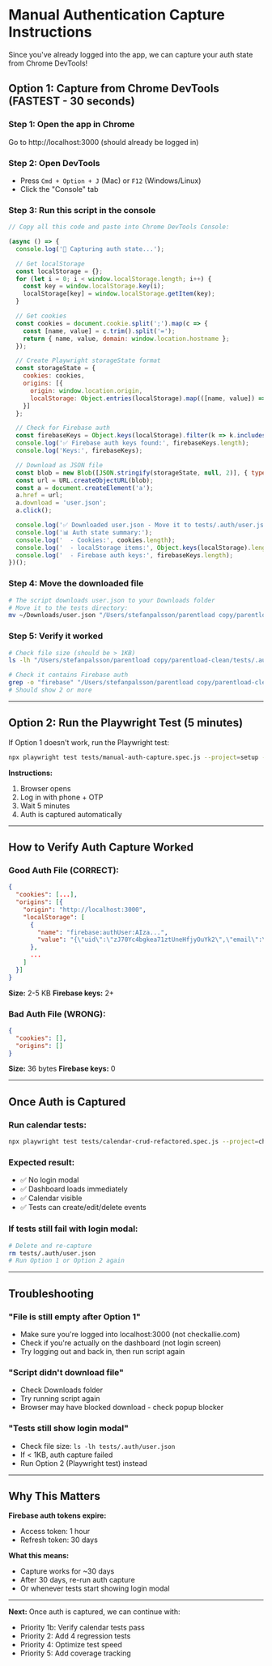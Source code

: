 # Manual Authentication Capture Instructions

Since you've already logged into the app, we can capture your auth state from Chrome DevTools!

## Option 1: Capture from Chrome DevTools (FASTEST - 30 seconds)

### Step 1: Open the app in Chrome
Go to http://localhost:3000 (should already be logged in)

### Step 2: Open DevTools
- Press `Cmd + Option + J` (Mac) or `F12` (Windows/Linux)
- Click the "Console" tab

### Step 3: Run this script in the console

```javascript
// Copy all this code and paste into Chrome DevTools Console:

(async () => {
  console.log('🔐 Capturing auth state...');

  // Get localStorage
  const localStorage = {};
  for (let i = 0; i < window.localStorage.length; i++) {
    const key = window.localStorage.key(i);
    localStorage[key] = window.localStorage.getItem(key);
  }

  // Get cookies
  const cookies = document.cookie.split(';').map(c => {
    const [name, value] = c.trim().split('=');
    return { name, value, domain: window.location.hostname };
  });

  // Create Playwright storageState format
  const storageState = {
    cookies: cookies,
    origins: [{
      origin: window.location.origin,
      localStorage: Object.entries(localStorage).map(([name, value]) => ({ name, value }))
    }]
  };

  // Check for Firebase auth
  const firebaseKeys = Object.keys(localStorage).filter(k => k.includes('firebase'));
  console.log('✅ Firebase auth keys found:', firebaseKeys.length);
  console.log('Keys:', firebaseKeys);

  // Download as JSON file
  const blob = new Blob([JSON.stringify(storageState, null, 2)], { type: 'application/json' });
  const url = URL.createObjectURL(blob);
  const a = document.createElement('a');
  a.href = url;
  a.download = 'user.json';
  a.click();

  console.log('✅ Downloaded user.json - Move it to tests/.auth/user.json');
  console.log('📊 Auth state summary:');
  console.log('  - Cookies:', cookies.length);
  console.log('  - localStorage items:', Object.keys(localStorage).length);
  console.log('  - Firebase auth keys:', firebaseKeys.length);
})();
```

### Step 4: Move the downloaded file
```bash
# The script downloads user.json to your Downloads folder
# Move it to the tests directory:
mv ~/Downloads/user.json "/Users/stefanpalsson/parentload copy/parentload-clean/tests/.auth/user.json"
```

### Step 5: Verify it worked
```bash
# Check file size (should be > 1KB)
ls -lh "/Users/stefanpalsson/parentload copy/parentload-clean/tests/.auth/user.json"

# Check it contains Firebase auth
grep -o "firebase" "/Users/stefanpalsson/parentload copy/parentload-clean/tests/.auth/user.json" | wc -l
# Should show 2 or more
```

---

## Option 2: Run the Playwright Test (5 minutes)

If Option 1 doesn't work, run the Playwright test:

```bash
npx playwright test tests/manual-auth-capture.spec.js --project=setup --headed
```

**Instructions:**
1. Browser opens
2. Log in with phone + OTP
3. Wait 5 minutes
4. Auth is captured automatically

---

## How to Verify Auth Capture Worked

### Good Auth File (CORRECT):
```json
{
  "cookies": [...],
  "origins": [{
    "origin": "http://localhost:3000",
    "localStorage": [
      {
        "name": "firebase:authUser:AIza...",
        "value": "{\"uid\":\"zJ70Yc4bgkea71ztUneHfjyOuYk2\",\"email\":\"spalsson@gmail.com\",...}"
      },
      ...
    ]
  }]
}
```
**Size:** 2-5 KB
**Firebase keys:** 2+

### Bad Auth File (WRONG):
```json
{
  "cookies": [],
  "origins": []
}
```
**Size:** 36 bytes
**Firebase keys:** 0

---

## Once Auth is Captured

### Run calendar tests:
```bash
npx playwright test tests/calendar-crud-refactored.spec.js --project=chromium
```

### Expected result:
- ✅ No login modal
- ✅ Dashboard loads immediately
- ✅ Calendar visible
- ✅ Tests can create/edit/delete events

### If tests still fail with login modal:
```bash
# Delete and re-capture
rm tests/.auth/user.json
# Run Option 1 or Option 2 again
```

---

## Troubleshooting

### "File is still empty after Option 1"
- Make sure you're logged into localhost:3000 (not checkallie.com)
- Check if you're actually on the dashboard (not login screen)
- Try logging out and back in, then run script again

### "Script didn't download file"
- Check Downloads folder
- Try running script again
- Browser may have blocked download - check popup blocker

### "Tests still show login modal"
- Check file size: `ls -lh tests/.auth/user.json`
- If < 1KB, auth capture failed
- Run Option 2 (Playwright test) instead

---

## Why This Matters

**Firebase auth tokens expire:**
- Access token: 1 hour
- Refresh token: 30 days

**What this means:**
- Capture works for ~30 days
- After 30 days, re-run auth capture
- Or whenever tests start showing login modal

---

**Next:** Once auth is captured, we can continue with:
- Priority 1b: Verify calendar tests pass
- Priority 2: Add 4 regression tests
- Priority 4: Optimize test speed
- Priority 5: Add coverage tracking
